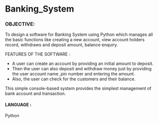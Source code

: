 # Banking_System
### OBJECTIVE:
To design a software for Banking System using Python which manages all the basic functions like creating a new account, view account holders record, withdraws and deposit amount, balance enquiry.

FEATURES OF THE SOFTWARE :
 - A user can create an account by providing an initial amount to deposit.
 - Then the user can also deposit and withdraw money just by providing the user account name ,pin number and entering the amount.
 - Also, the user can check for the customers and their balance.
 
 
This simple console-based system provides the simplest management of bank account and transaction.

#### LANGUAGE : 
Python
